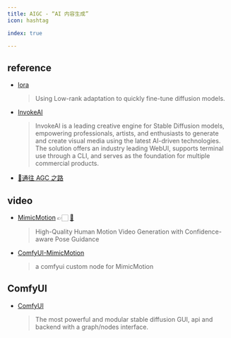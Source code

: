 ```yaml
---
title: AIGC - “AI 内容生成”
icon: hashtag

index: true

---
```


## reference

- [lora](https://github.com/cloneofsimo/lora)
    > Using Low-rank adaptation to quickly fine-tune diffusion models.
- [InvokeAI](https://github.com/invoke-ai/InvokeAI)
    > InvokeAI is a leading creative engine for Stable Diffusion models, empowering professionals, artists, and enthusiasts to generate and create visual media using the latest AI-driven technologies. The solution offers an industry leading WebUI, supports terminal use through a CLI, and serves as the foundation for multiple commercial products.
- [🌈通往 AGC 之路](https://waytoagi.feishu.cn/wiki/QPe5w5g7UisbEkkow8XcDmOpn8e)

## video

- [MimicMotion](https://tencent.github.io/MimicMotion) 👉🏻 [🐙](https://github.com/tencent/MimicMotion) 
    > High-Quality Human Motion Video Generation with Confidence-aware Pose Guidance
- [ComfyUI-MimicMotion](https://github.com/AIFSH/ComfyUI-MimicMotion)
    > a comfyui custom node for MimicMotion
    
## ComfyUI

- [ComfyUI](https://github.com/comfyanonymous/ComfyUI)
    > The most powerful and modular stable diffusion GUI, api and backend with a graph/nodes interface.
    
